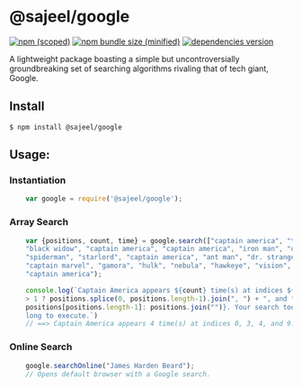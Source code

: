 # @sajeel/google

[![npm (scoped)](https://img.shields.io/badge/npm-v2.1.0-blue.svg)](https://www.npmjs.com/package/@sajeel/google)
[![npm bundle size (minified)](https://img.shields.io/badge/build-passing-brightgreen.svg)](https://www.npmjs.com/package/@sajeel/google)
[![dependencies version](https://img.shields.io/badge/dependencies-uptodate-orange.svg)](https://www.npmjs.com/package/@sajeel/google)

A lightweight package boasting a simple but uncontroversially groundbreaking set of searching algorithms rivaling that of tech giant, Google.

## Install

`$ npm install @sajeel/google` 


## Usage:

### Instantiation
```js
    var google = require('@sajeel/google');
```

### Array Search
```js
    var {positions, count, time} = google.search(["captain america", "thor", 
    "black widow", "captain america", "captain america", "iron man", "quicksilver", 
    "spiderman", "starlord", "captain america", "ant man", "dr. strange", "thanos", 
    "captain marvel", "gamora", "hulk", "nebula", "hawkeye", "vision", "scarlet witch"], 
    "captain america");

    console.log(`Captain America appears ${count} time(s) at indices ${positions.length 
    > 1 ? positions.splice(0, positions.length-1).join(", ") + ", and " + 
    positions[positions.length-1]: positions.join("")}. Your search took ${time}s 
    long to execute.`)
    // ==> Captain America appears 4 time(s) at indices 0, 3, 4, and 9. Your search took 0.23s long to execute.
```

### Online Search
```js
    google.searchOnline("James Harden Beard");
    // Opens default browser with a Google search.

```
